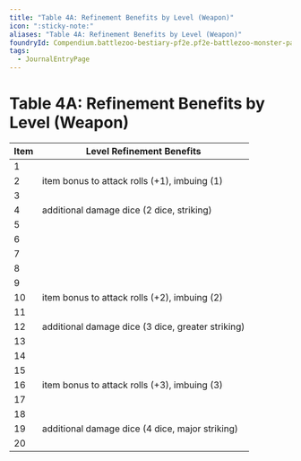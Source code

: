 ```yaml
---
title: "Table 4A: Refinement Benefits by Level (Weapon)"
icon: ":sticky-note:"
aliases: "Table 4A: Refinement Benefits by Level (Weapon)"
foundryId: Compendium.battlezoo-bestiary-pf2e.pf2e-battlezoo-monster-parts.JournalEntry.t4kAG04buZGbp5XA.JournalEntryPage.PDd7sAQ1GApl4LXZ
tags:
  - JournalEntryPage
---
```


# Table 4A: Refinement Benefits by Level (Weapon)
| Item | Level Refinement Benefits |
| --- | --- |
| 1 |  |
| 2 | item bonus to attack rolls (+1), imbuing (1) |
| 3 |  |
| 4 | additional damage dice (2 dice, striking) |
| 5 |  |
| 6 |  |
| 7 |  |
| 8 |  |
| 9 |  |
| 10 | item bonus to attack rolls (+2), imbuing (2) |
| 11 |  |
| 12 | additional damage dice (3 dice, greater striking) |
| 13 |  |
| 14 |  |
| 15 |  |
| 16 | item bonus to attack rolls (+3), imbuing (3) |
| 17 |  |
| 18 |  |
| 19 | additional damage dice (4 dice, major striking) |
| 20 |  |